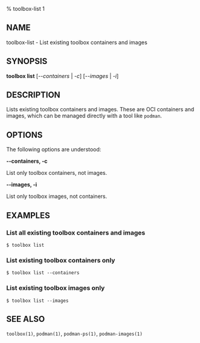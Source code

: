 % toolbox-list 1

## NAME
toolbox\-list - List existing toolbox containers and images

## SYNOPSIS
**toolbox list** [*--containers* | *-c*] [*--images* | *-i*]

## DESCRIPTION

Lists existing toolbox containers and images. These are OCI containers and
images, which can be managed directly with a tool like `podman`.

## OPTIONS ##

The following options are understood:

**--containers, -c**

List only toolbox containers, not images.

**--images, -i**

List only toolbox images, not containers.

## EXAMPLES

### List all existing toolbox containers and images

```
$ toolbox list
```

### List existing toolbox containers only

```
$ toolbox list --containers
```

### List existing toolbox images only

```
$ toolbox list --images
```

## SEE ALSO

`toolbox(1)`, `podman(1)`, `podman-ps(1)`, `podman-images(1)`
